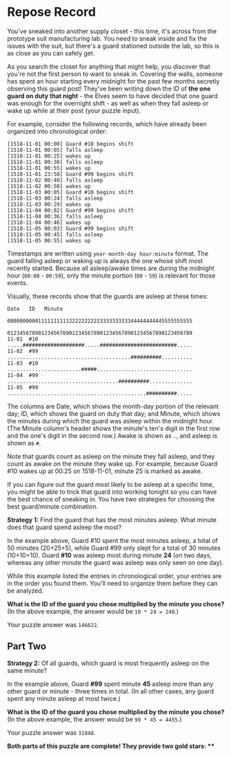 # Repose Record
You've sneaked into another supply closet - this time, it's across from the prototype 
suit manufacturing lab. You need to sneak inside and fix the issues with the suit, 
but there's a guard stationed outside the lab, so this is as close as you can safely 
get.

As you search the closet for anything that might help, you discover that you're not 
the first person to want to sneak in. Covering the walls, someone has spent an hour 
starting every midnight for the past few months secretly observing this guard post! 
They've been writing down the ID of __the one guard on duty that night__ - the Elves 
seem to have decided that one guard was enough for the overnight shift - as well as 
when they fall asleep or wake up while at their post (your puzzle input).

For example, consider the following records, which have already been organized into 
chronological order:

```
[1518-11-01 00:00] Guard #10 begins shift
[1518-11-01 00:05] falls asleep
[1518-11-01 00:25] wakes up
[1518-11-01 00:30] falls asleep
[1518-11-01 00:55] wakes up
[1518-11-01 23:58] Guard #99 begins shift
[1518-11-02 00:40] falls asleep
[1518-11-02 00:50] wakes up
[1518-11-03 00:05] Guard #10 begins shift
[1518-11-03 00:24] falls asleep
[1518-11-03 00:29] wakes up
[1518-11-04 00:02] Guard #99 begins shift
[1518-11-04 00:36] falls asleep
[1518-11-04 00:46] wakes up
[1518-11-05 00:03] Guard #99 begins shift
[1518-11-05 00:45] falls asleep
[1518-11-05 00:55] wakes up
```

Timestamps are written using `year-month-day hour:minute` format. The guard falling 
asleep or waking up is always the one whose shift most recently started. Because all 
asleep/awake times are during the midnight hour (`00:00` - `00:59`), only the minute 
portion (`00` - `59`) is relevant for those events.

Visually, these records show that the guards are asleep at these times:

```
Date   ID   Minute
            000000000011111111112222222222333333333344444444445555555555
            012345678901234567890123456789012345678901234567890123456789
11-01  #10  .....####################.....#########################.....
11-02  #99  ........................................##########..........
11-03  #10  ........................#####...............................
11-04  #99  ....................................##########..............
11-05  #99  .............................................##########.....
```

The columns are Date, which shows the month-day portion of the relevant day; ID, which 
shows the guard on duty that day; and Minute, which shows the minutes during which 
the guard was asleep within the midnight hour. (The Minute column's header shows the 
minute's ten's digit in the first row and the one's digit in the second row.) Awake 
is shown as `.`, and asleep is shown as `#`.

Note that guards count as asleep on the minute they fall asleep, and they count as 
awake on the minute they wake up. For example, because Guard #10 wakes up at 00:25 on 
1518-11-01, minute 25 is marked as awake.

If you can figure out the guard most likely to be asleep at a specific time, you might 
be able to trick that guard into working tonight so you can have the best chance of 
sneaking in. You have two strategies for choosing the best guard/minute combination.

__Strategy 1:__ Find the guard that has the most minutes asleep. What minute does 
that guard spend asleep the most?

In the example above, Guard #10 spent the most minutes asleep, a total of 50 minutes 
(20+25+5), while Guard #99 only slept for a total of 30 minutes (10+10+10). 
Guard __#10__ was asleep most during minute __24__ (on two days, whereas any other 
minute the guard was asleep was only seen on one day).

While this example listed the entries in chronological order, your entries are in the 
order you found them. You'll need to organize them before they can be analyzed.

__What is the ID of the guard you chose multiplied by the minute you chose?__ (In the 
above example, the answer would be `10 * 24 = 240`.)

Your puzzle answer was `146622`.

## Part Two

__Strategy 2:__ Of all guards, which guard is most frequently asleep on the same minute?

In the example above, Guard __#99__ spent minute __45__ asleep more than any other 
guard or minute - three times in total. (In all other cases, any guard spent any 
minute asleep at most twice.)

__What is the ID of the guard you chose multiplied by the minute you chose?__ 
(In the above example, the answer would be `99 * 45 = 4455`.)

Your puzzle answer was `31848`.

__Both parts of this puzzle are complete! They provide two gold stars: \*\*__